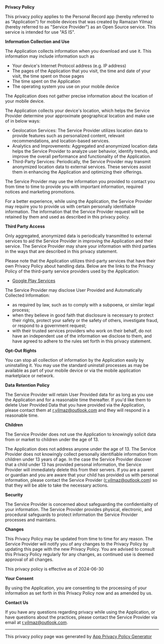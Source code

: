**Privacy Policy**

This privacy policy applies to the Personal Record app (hereby referred to as "Application") for mobile devices that was created by Ramazan Yilmaz (hereby referred to as "Service Provider") as an Open Source service. This service is intended for use "AS IS".

**Information Collection and Use**

The Application collects information when you download and use it. This information may include information such as

*   Your device's Internet Protocol address (e.g. IP address)
*   The pages of the Application that you visit, the time and date of your visit, the time spent on those pages
*   The time spent on the Application
*   The operating system you use on your mobile device

The Application does not gather precise information about the location of your mobile device.

The Application collects your device's location, which helps the Service Provider determine your approximate geographical location and make use of in below ways:

*   Geolocation Services: The Service Provider utilizes location data to provide features such as personalized content, relevant recommendations, and location-based services.
*   Analytics and Improvements: Aggregated and anonymized location data helps the Service Provider to analyze user behavior, identify trends, and improve the overall performance and functionality of the Application.
*   Third-Party Services: Periodically, the Service Provider may transmit anonymized location data to external services. These services assist them in enhancing the Application and optimizing their offerings.

The Service Provider may use the information you provided to contact you from time to time to provide you with important information, required notices and marketing promotions.

For a better experience, while using the Application, the Service Provider may require you to provide us with certain personally identifiable information. The information that the Service Provider request will be retained by them and used as described in this privacy policy.

**Third Party Access**

Only aggregated, anonymized data is periodically transmitted to external services to aid the Service Provider in improving the Application and their service. The Service Provider may share your information with third parties in the ways that are described in this privacy statement.

Please note that the Application utilizes third-party services that have their own Privacy Policy about handling data. Below are the links to the Privacy Policy of the third-party service providers used by the Application:

*   [Google Play Services](https://www.google.com/policies/privacy/)

The Service Provider may disclose User Provided and Automatically Collected Information:

*   as required by law, such as to comply with a subpoena, or similar legal process;
*   when they believe in good faith that disclosure is necessary to protect their rights, protect your safety or the safety of others, investigate fraud, or respond to a government request;
*   with their trusted services providers who work on their behalf, do not have an independent use of the information we disclose to them, and have agreed to adhere to the rules set forth in this privacy statement.

**Opt-Out Rights**

You can stop all collection of information by the Application easily by uninstalling it. You may use the standard uninstall processes as may be available as part of your mobile device or via the mobile application marketplace or network.

**Data Retention Policy**

The Service Provider will retain User Provided data for as long as you use the Application and for a reasonable time thereafter. If you'd like them to delete User Provided Data that you have provided via the Application, please contact them at r.yilmaz@outlook.com and they will respond in a reasonable time.

**Children**

The Service Provider does not use the Application to knowingly solicit data from or market to children under the age of 13.

The Application does not address anyone under the age of 13\. The Service Provider does not knowingly collect personally identifiable information from children under 13 years of age. In the case the Service Provider discover that a child under 13 has provided personal information, the Service Provider will immediately delete this from their servers. If you are a parent or guardian and you are aware that your child has provided us with personal information, please contact the Service Provider (r.yilmaz@outlook.com) so that they will be able to take the necessary actions.

**Security**

The Service Provider is concerned about safeguarding the confidentiality of your information. The Service Provider provides physical, electronic, and procedural safeguards to protect information the Service Provider processes and maintains.

**Changes**

This Privacy Policy may be updated from time to time for any reason. The Service Provider will notify you of any changes to the Privacy Policy by updating this page with the new Privacy Policy. You are advised to consult this Privacy Policy regularly for any changes, as continued use is deemed approval of all changes.

This privacy policy is effective as of 2024-06-30

**Your Consent**

By using the Application, you are consenting to the processing of your information as set forth in this Privacy Policy now and as amended by us.

**Contact Us**

If you have any questions regarding privacy while using the Application, or have questions about the practices, please contact the Service Provider via email at r.yilmaz@outlook.com.

* * *

This privacy policy page was generated by [App Privacy Policy Generator](https://app-privacy-policy-generator.nisrulz.com/)